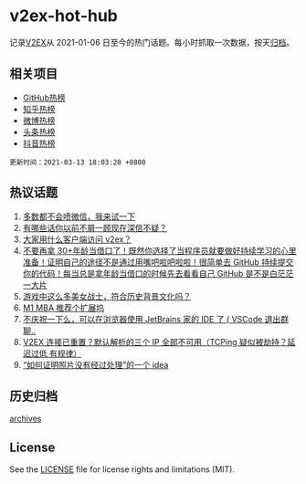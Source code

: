 # v2ex-hot-hub

 记录[V2EX](https://www.v2ex.com/)从 2021-01-06 日至今的热门话题。每小时抓取一次数据，按天[归档](archives)。
 
 ## 相关项目

- [GitHub热榜](https://github.com/snaildev/github-hot-hub)
- [知乎热榜](https://github.com/snaildev/zhihu-hot-hub)
- [微博热榜](https://github.com/snaildev/weibo-hot-hub)
- [头条热榜](https://github.com/snaildev/toutiao-hot-hub)
- [抖音热榜](https://github.com/snaildev/douyin-hot-hub)


 `更新时间：2021-03-13 18:03:20 +0800`

## 热议话题

1. [多数都不会喷微信，我来试一下](https://www.v2ex.com/t/761262)
1. [有哪些话你以前不屑一顾现在深信不疑？](https://www.v2ex.com/t/761231)
1. [大家用什么客户端访问 v2ex？](https://www.v2ex.com/t/761241)
1. [不要再拿 30+年龄当借口了！既然你选择了当程序员就要做好持续学习的心里准备！证明自己的途径不是通过用嘴吧啦吧啦啦！很简单去 GitHub 持续提交你的代码！每当总是拿年龄当借口的时候先去看看自己 GitHub 是不是白茫茫一大片](https://www.v2ex.com/t/761149)
1. [游戏中这么多美女战士，符合历史背景文化吗？](https://www.v2ex.com/t/761219)
1. [M1 MBA 推荐个扩展坞](https://www.v2ex.com/t/761161)
1. [不庆祝一下么，可以在浏览器使用 JetBrains 家的 IDE 了 ( VSCode 退出群聊..](https://www.v2ex.com/t/761155)
1. [V2EX 连接已重置？默认解析的三个 IP 全部不可用（TCPing 疑似被劫持？延迟过低 有规律）](https://www.v2ex.com/t/761226)
1. [“如何证明照片没有经过处理”的一个 idea](https://www.v2ex.com/t/761216)

## 历史归档

[archives](archives)

## License

See the [LICENSE](LICENSE) file for license rights and limitations (MIT).
